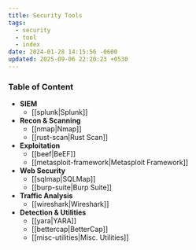 ```yaml
---
title: Security Tools
tags:
  - security
  - tool
  - index
date: 2024-01-28 14:15:56 -0600
updated: 2025-09-06 22:20:23 +0530
---
```


### Table of Content

- **SIEM**
	- [[splunk|Splunk]]
- **Recon & Scanning**
	* [[nmap|Nmap]]
	* [[rust-scan|Rust Scan]]
- **Exploitation**
	* [[beef|BeEF]]
	* [[metasploit-framework|Metasploit Framework]]
- **Web Security**
	* [[sqlmap|SQLMap]]
	* [[burp-suite|Burp Suite]]
- **Traffic Analysis**
	* [[wireshark|Wireshark]]
- **Detection & Utilities**
	* [[yara|YARA]]
	* [[bettercap|BetterCap]]
	* [[misc-utilities|Misc. Utilities]]